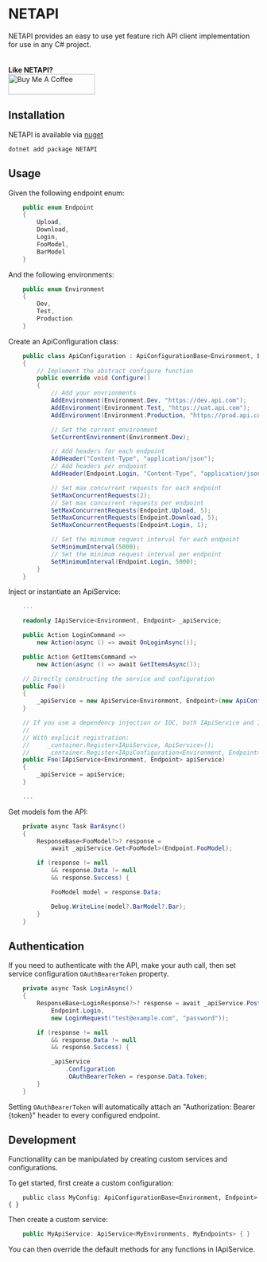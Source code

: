# NETAPI
NETAPI provides an easy to use yet feature rich API client implementation for use in any C# project.
<br /><br /><br />
<strong>Like NETAPI?</strong>
<br />
<a href="https://www.buymeacoffee.com/abnegate" target="_blank"><img src="https://cdn.buymeacoffee.com/buttons/default-orange.png" alt="Buy Me A Coffee" height="41" width="174"></a>

## Installation
NETAPI is available via [nuget](https://www.nuget.org/packages/NETAPI/)

`dotnet add package NETAPI`

## Usage
Given the following endpoint enum:
```csharp
    public enum Endpoint
    {
        Upload,
        Download,
        Login,
        FooModel,
        BarModel
    }
```

And the following environments:
```csharp
    public enum Environment
    {
        Dev,
        Test,
        Production
    }
```

Create an ApiConfiguration class:
```csharp
    public class ApiConfiguration : ApiConfigurationBase<Environment, Endpoint>
    {
        // Implement the abstract configure function
        public override void Configure()
        {
            // Add your envrionments
            AddEnvironment(Environment.Dev, "https://dev.api.com");
            AddEnvironment(Environment.Test, "https://uat.api.com");
            AddEnvironment(Environment.Production, "https://prod.api.com");

            // Set the current environment
            SetCurrentEnvironment(Environment.Dev);

            // Add headers for each endpoint
            AddHeader("Content-Type", "application/json");
            // Add headers per endpoint
            AddHeader(Endpoint.Login, "Content-Type", "application/json");

            // Set max concurrent requests for each endpoint
            SetMaxConcurrentRequests(2);
            // Set max concurrent requests per endpoint
            SetMaxConcurrentRequests(Endpoint.Upload, 5);
            SetMaxConcurrentRequests(Endpoint.Download, 5);
            SetMaxConcurrentRequests(Endpoint.Login, 1);

            // Set the minimum request interval for each endpoint
            SetMinimumInterval(5000);
            // Set the minimum request interval per endpoint
            SetMinimumInterval(Endpoint.Login, 5000);
        }
    }
```

Inject or instantiate an ApiService:
```csharp
    ...

    readonly IApiService<Environment, Endpoint> _apiService;

    public Action LoginCommand =>
        new Action(async () => await OnLoginAsync());

    public Action GetItemsCommand =>
        new Action(async () => await GetItemsAsync());

    // Directly constructing the service and configuration
    public Foo()
    {
        _apiService = new ApiService<Environment, Endpoint>(new ApiConfiguration());
    }

    // If you use a dependency injection or IOC, both IApiService and IApiConfiguration can be injected;
    //
    // With explicit registration:
    //     _container.Register<IApiService, ApiService>();
    //     _container.Register<IApiConfiguration<Environment, Endpoint>, ApiConfiguration>();
    public Foo(IApiService<Environment, Endpoint> apiService)
    {
        _apiService = apiService;
    }

    ...
```

Get models fom the API:
```csharp
    private async Task BarAsync()
    {
        ResponseBase<FooModel?>? response =
            await _apiService.Get<FooModel>(Endpoint.FooModel);

        if (response != null
            && response.Data != null
            && response.Success) {

            FooModel model = response.Data;

            Debug.WriteLine(model?.BarModel?.Bar);
        }
    }
```

## Authentication
If you need to authenticate with the API, make your auth call, then set service configuration `OAuthBearerToken` property.
```csharp
    private async Task LoginAsync()
    {
        ResponseBase<LoginResponse?>? response = await _apiService.Post<LoginRequest, LoginResponse>(
            Endpoint.Login,
            new LoginRequest("test@example.com", "password"));

        if (response != null
            && response.Data != null
            && response.Success) {

            _apiService
                .Configuration
                .OAuthBearerToken = response.Data.Token;
        }
    }
```

Setting `OAuthBearerToken` will automatically attach an "Authorization: Bearer {token}" header to every configured endpoint.

## Development
Functionallity can be manipulated by creating custom services and configurations.

To get started, first create a custom configuration:
```chsarp
    public class MyConfig: ApiConfigurationBase<Environment, Endpoint> { }
```

Then create a custom service:
```csharp
    public MyApiService: ApiService<MyEnvironments, MyEndpoints> { }
```

You can then override the default methods for any functions in IApiService.

